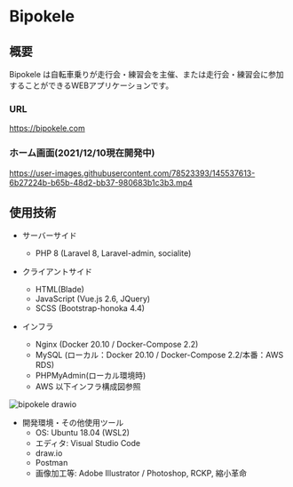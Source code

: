 # Bipokele

## 概要

Bipokele は自転車乗りが走行会・練習会を主催、または走行会・練習会に参加することができるWEBアプリケーションです。

### URL
https://bipokele.com

### ホーム画面(2021/12/10現在開発中)

https://user-images.githubusercontent.com/78523393/145537613-6b27224b-b65b-48d2-bb37-980683b1c3b3.mp4


## 使用技術

- サーバーサイド
  - PHP 8 (Laravel 8, Laravel-admin, socialite) 
 
- クライアントサイド
  - HTML(Blade)
  - JavaScript (Vue.js 2.6, JQuery)
  - SCSS (Bootstrap-honoka 4.4)

- インフラ
  - Nginx (Docker 20.10 / Docker-Compose 2.2)
  - MySQL (ローカル：Docker 20.10 / Docker-Compose 2.2/本番：AWS RDS)
  - PHPMyAdmin(ローカル環境時)
  - AWS 以下インフラ構成図参照

![bipokele drawio](https://user-images.githubusercontent.com/78523393/137576629-fca9fe70-3924-4df0-a96f-7e64d063bfe6.png)


- 開発環境・その他使用ツール
  - OS:        Ubuntu 18.04 (WSL2)
  - エディタ:   Visual Studio Code
  - draw.io
  - Postman
  - 画像加工等: Adobe Illustrator / Photoshop, RCKP, 縮小革命
